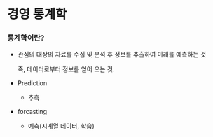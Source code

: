 # 경영 통계학

### 통계학이란?

- 관심의 대상의 자료를 수집 및 분석 후 정보를 추출하여 미래를 예측하는 것

   즉, 데이터로부터 정보를 얻어 오는 것.

- Prediction
  
  - 추측
- forcasting 
  
  - 예측(시계열 데이터, 학습)